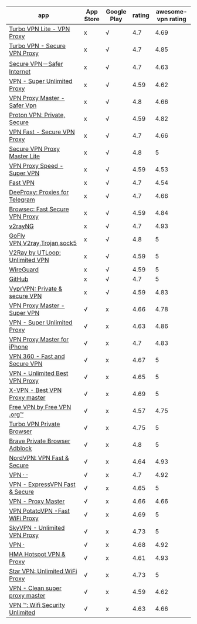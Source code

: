 |app|App Store|Google Play|rating|awesome-vpn rating|
|---|---|---|---|---|
|[Turbo VPN Lite - VPN Proxy](https://play.google.com/store/apps/details?id=free.vpn.unblock.proxy.turbovpn.lite&hl=en-us&gl=us)|x|√|4.7|4.69|
|[Turbo VPN - Secure VPN Proxy](https://play.google.com/store/apps/details?id=free.vpn.unblock.proxy.turbovpn&hl=en-us&gl=us)|x|√|4.7|4.85|
|[Secure VPN－Safer Internet](https://play.google.com/store/apps/details?id=com.fast.free.unblock.secure.vpn&hl=en-us&gl=us)|x|√|4.7|4.63|
|[VPN - Super Unlimited Proxy](https://play.google.com/store/apps/details?id=com.free.vpn.super.hotspot.open&hl=en-us&gl=us)|x|√|4.59|4.62|
|[VPN Proxy Master - Safer Vpn](https://play.google.com/store/apps/details?id=free.vpn.unblock.proxy.vpn.master.pro&hl=en-us&gl=us)|x|√|4.8|4.66|
|[Proton VPN: Private, Secure](https://play.google.com/store/apps/details?id=ch.protonvpn.android&hl=en-us&gl=us)|x|√|4.59|4.82|
|[VPN Fast - Secure VPN Proxy](https://play.google.com/store/apps/details?id=con.hotspot.vpn.free.master&hl=en-us&gl=us)|x|√|4.7|4.66|
|[Secure VPN Proxy Master Lite](https://play.google.com/store/apps/details?id=free.vpn.unblock.fast.proxy.vpn.master.pro.lite&hl=en-us&gl=us)|x|√|4.8|5|
|[VPN Proxy Speed - Super VPN](https://play.google.com/store/apps/details?id=com.supervpn.vpn.free.proxy&hl=en-us&gl=us)|x|√|4.59|4.53|
|[Fast VPN](https://play.google.com/store/apps/details?id=org.sanctuary.quickconnect&hl=en-us&gl=us)|x|√|4.7|4.54|
|[DeeProxy: Proxies for Telegram](https://play.google.com/store/apps/details?id=org.socialsigma.deeproxy&hl=en-us&gl=us)|x|√|4.7|4.66|
|[Browsec: Fast Secure VPN Proxy](https://play.google.com/store/apps/details?id=com.browsec.vpn&hl=en-us&gl=us)|x|√|4.59|4.84|
|[v2rayNG](https://play.google.com/store/apps/details?id=com.v2ray.ang&hl=en-us&gl=us)|x|√|4.7|4.93|
|[GoFly VPN,V2ray,Trojan,sock5](https://play.google.com/store/apps/details?id=com.ambrose.overwall&hl=en-us&gl=us)|x|√|4.8|5|
|[V2Ray by UTLoop: Unlimited VPN](https://play.google.com/store/apps/details?id=com.utloop.v2ray&hl=en-us&gl=us)|x|√|4.59|5|
|[WireGuard](https://play.google.com/store/apps/details?id=com.wireguard.android&hl=en-us&gl=us)|x|√|4.59|5|
|[GitHub](https://play.google.com/store/apps/details?id=com.github.android&hl=en-us&gl=us)|x|√|4.7|5|
|[VyprVPN: Private & secure VPN](https://play.google.com/store/apps/details?id=com.goldenfrog.vyprvpn.app&hl=en-us&gl=us)|x|√|4.59|4.83|
|[VPN Proxy Master - Super VPN](https://apps.apple.com/us/app/id1025707485?l=en-us)|√|x|4.66|4.78|
|[VPN - Super Unlimited Proxy](https://apps.apple.com/us/app/id1370293473?l=en-us)|√|x|4.63|4.86|
|[VPN Proxy Master for iPhone](https://apps.apple.com/us/app/id1459254606?l=en-us)|√|x|4.7|4.83|
|[VPN 360 - Fast and Secure VPN](https://apps.apple.com/us/app/id1193154948?l=en-us)|√|x|4.67|5|
|[VPN - Unlimited Best VPN Proxy](https://apps.apple.com/us/app/id1282216562?l=en-us)|√|x|4.65|5|
|[X-VPN - Best VPN Proxy master](https://apps.apple.com/us/app/id1250312807?l=en-us)|√|x|4.69|5|
|[Free VPN by Free VPN .org™](https://apps.apple.com/us/app/id1050171910?l=en-us)|√|x|4.57|4.75|
|[Turbo VPN Private Browser](https://apps.apple.com/us/app/id1365309175?l=en-us)|√|x|4.75|5|
|[Brave Private Browser Adblock](https://apps.apple.com/us/app/id1052879175?l=en-us)|√|x|4.8|5|
|[NordVPN: VPN Fast & Secure](https://apps.apple.com/us/app/id905953485?l=en-us)|√|x|4.64|4.93|
|[VPN · ·](https://apps.apple.com/us/app/id1465229429?l=en-us)|√|x|4.7|4.92|
|[VPN - ExpressVPN Fast & Secure](https://apps.apple.com/us/app/id886492891?l=en-us)|√|x|4.65|5|
|[VPN - Proxy Master](https://apps.apple.com/us/app/id1456731716?l=en-us)|√|x|4.66|4.66|
|[VPN PotatoVPN -Fast WiFi Proxy](https://apps.apple.com/us/app/id1473774730?l=en-us)|√|x|4.69|5|
|[SkyVPN - Unlimited VPN Proxy](https://apps.apple.com/us/app/id1225558991?l=en-us)|√|x|4.73|5|
|[VPN ·](https://apps.apple.com/us/app/id1447640045?l=en-us)|√|x|4.68|4.92|
|[HMA Hotspot VPN & Proxy](https://apps.apple.com/us/app/id675102189?l=en-us)|√|x|4.61|4.93|
|[Star VPN: Unlimited WiFi Proxy](https://apps.apple.com/us/app/id1115864690?l=en-us)|√|x|4.73|5|
|[VPN - Clean super proxy master](https://apps.apple.com/us/app/id1446749209?l=en-us)|√|x|4.59|4.62|
|[VPN ™: Wifi Security Unlimited](https://apps.apple.com/us/app/id1221368520?l=en-us)|√|x|4.63|4.66|
